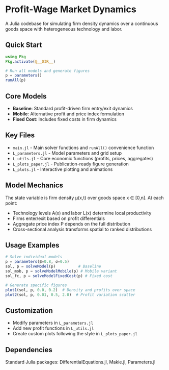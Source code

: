 # Profit-Wage Market Dynamics

A Julia codebase for simulating firm density dynamics over a continuous goods space with heterogeneous technology and labor.

## Quick Start

```julia
using Pkg
Pkg.activate(@__DIR__)

# Run all models and generate figures
p = parameters()
runAll(p)
```

## Core Models

- **Baseline**: Standard profit-driven firm entry/exit dynamics
- **Mobile**: Alternative profit and price index formulation  
- **Fixed Cost**: Includes fixed costs in firm dynamics

## Key Files

- `main.jl` - Main solver functions and `runAll()` convenience function
- `L_parameters.jl` - Model parameters and grid setup
- `L_utils.jl` - Core economic functions (profits, prices, aggregates)
- `L_plots_paper.jl` - Publication-ready figure generation
- `L_plots.jl` - Interactive plotting and animations

## Model Mechanics

The state variable is firm density μ(x,t) over goods space x ∈ [0,n]. At each point:

- Technology levels A(x) and labor L(x) determine local productivity
- Firms enter/exit based on profit differentials
- Aggregate price index P depends on the full distribution
- Cross-sectional analysis transforms spatial to ranked distributions

## Usage Examples

```julia
# Solve individual models
p = parameters(β=0.8, σ=0.5)
sol, p = solveModel(p)          # Baseline
sol_mob, p = solveModelMobile(p) # Mobile variant  
sol_fc, p = solveModelFixedCost(p) # Fixed cost

# Generate specific figures
plot1(sol, p, 0.0, 0.2)  # Density and profits over space
plot2(sol, p, 0.01, 0.5, 2.0)  # Profit variation scatter
```

## Customization

- Modify parameters in `L_parameters.jl`
- Add new profit functions in `L_utils.jl` 
- Create custom plots following the style in `L_plots_paper.jl`

## Dependencies

Standard Julia packages: DifferentialEquations.jl, Makie.jl, Parameters.jl
